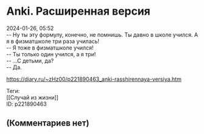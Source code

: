 Anki. Расширенная версия
========================

  
2024-01-26, 05:52  
 -- Ну ты эту формулу, конечно, не помнишь. Ты давно в школе учился. А я в физматшколе три раза училась!   
 -- Я тоже в физматшколе учился!   
 -- Ты только один учился, а я три!   
 -- ...С детьми, да?   
 -- Да.   
  
<https://diary.ru/~zHz00/p221890463_anki-rasshirennaya-versiya.htm>  
  
Теги:  
[[Случай из жизни]]  
ID: p221890463  


(Комментариев нет)
------------------